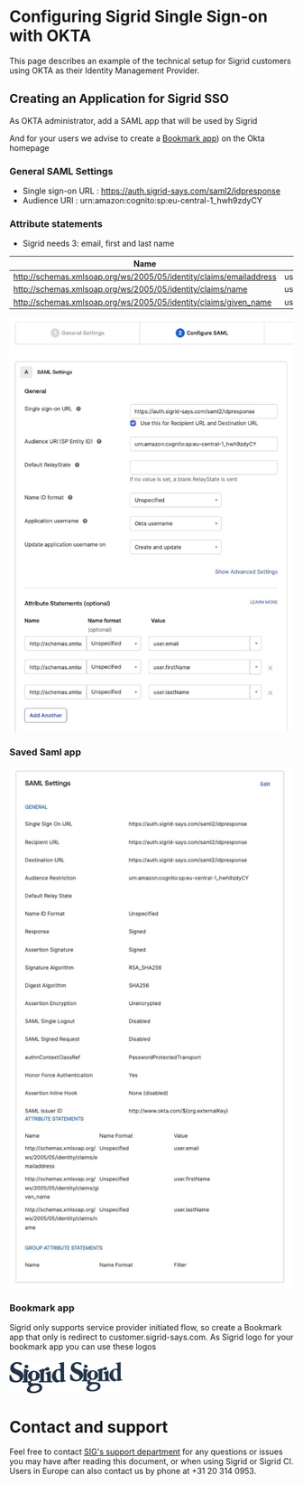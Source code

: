Configuring Sigrid Single Sign-on with OKTA
===============================================

This page describes an example of the technical setup for Sigrid customers using OKTA as their Identity Management Provider.

## Creating an Application for Sigrid SSO
As OKTA administrator, add a SAML app that will be used by Sigrid

And for your users we advise to create a [Bookmark app](https://support.okta.com/help/s/article/create-a-bookmark-app?language=en_US)) on the Okta homepage


### General SAML Settings

- Single sign-on URL : https://auth.sigrid-says.com/saml2/idpresponse
- Audience URI : urn:amazon:cognito:sp:eu-central-1_hwh9zdyCY

### Attribute statements

- Sigrid needs 3: email, first and last name

| Name | Value |
| ----------- | ----------|
| http://schemas.xmlsoap.org/ws/2005/05/identity/claims/emailaddress  | user.email  |
| http://schemas.xmlsoap.org/ws/2005/05/identity/claims/name   | user.lastName  |
| http://schemas.xmlsoap.org/ws/2005/05/identity/claims/given_name   | user.firstName  |




<img src="../images/okta-attribute-statements.png" width="800" /><br />

### Saved Saml app

<img src="../images/okta-saml-settings.png" width="800" /><br />

### Bookmark app
Sigrid only supports service provider initiated flow, so create a Bookmark app that only is redirect to customer.sigrid-says.com.
As Sigrid logo for your bookmark app you can use these logos

<img src="../images/sigrid-logo-black.svg" width="100" />
<img src="../images/sigrid-logo.png" width="100" />



# Contact and support
Feel free to contact [SIG's support department](mailto:support@softwareimprovementgroup.com) for any questions or issues you may have after reading this document, or when using Sigrid or Sigrid CI. Users in Europe can also contact us by phone at +31 20 314 0953.
